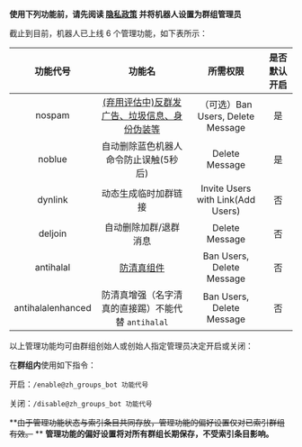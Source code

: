 **使用下列功能前，请先阅读 [隐私政策](/privacy_policy.md) 并将机器人设置为群组管理员**

截止到目前，机器人已上线 6 个管理功能，如下表所示：

| 功能代号 | 功能名 | 所需权限 | 是否默认开启 |
| :---: | :---: | :---: | :---: |
| nospam | [(弃用评估中)反群发广告、垃圾信息、身份伪装等](/note-about-spam-tag.md) | （可选）Ban Users, Delete Message | 是 |
| noblue | 自动删除蓝色机器人命令防止误触(5秒后) | Delete Message | 是 |
| dynlink | 动态生成临时加群链接 | Invite Users with Link\(Add Users\) | 否 |
| deljoin | 自动删除加群/退群消息 | Delete Message | 否 |
| antihalal | [防清真组件](/plugin_antihalal.md) | Ban Users, Delete Message | 否 |
| antihalalenhanced | 防清真增强（名字清真的直接踢）不能代替 `antihalal` | Ban Users, Delete Message | 否 |

以上管理功能均可由群组创始人或创始人指定管理员决定开启或关闭：

在**群组内**使用如下指令：

开启：`/enable@zh_groups_bot 功能代号`

关闭：`/disable@zh_groups_bot 功能代号`

**~~由于管理功能状态与索引条目共同存放，管理功能的偏好设置仅对已索引群组有效。~~
**
**管理功能的偏好设置将对所有群组长期保存，不受索引条目影响。**

